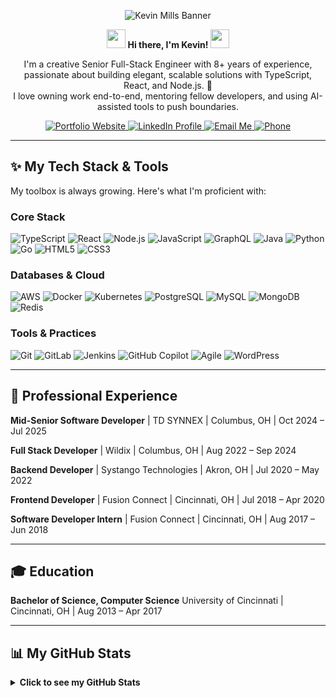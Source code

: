 <p align="center">
  <img src="![istockphoto-2200128716-1024x1024](https://github.com/user-attachments/assets/9299b37b-c0ca-44e7-b334-8e325b38fdb0)" alt="Kevin Mills Banner">
</p>

<p align="center">
  <strong><img src="https://media.giphy.com/media/hvRJCLFzcasrR4ia7z/giphy.gif" width="30"> Hi there, I'm Kevin! <img src="https://media.giphy.com/media/hvRJCLFzcasrR4ia7z/giphy.gif" width="30"></strong>
</p>

<p align="center">
  I'm a creative Senior Full-Stack Engineer with 8+ years of experience, passionate about building elegant, scalable solutions with TypeScript, React, and Node.js. 🚀
  <br />
  I love owning work end-to-end, mentoring fellow developers, and using AI-assisted tools to push boundaries.
</p>

<p align="center">
  <a href="https://tinypebbles.vercel.app" target="_blank">
    <img src="https://img.shields.io/badge/Portfolio-tinypebbles-000000?style=for-the-badge&logo=vercel&logoColor=white" alt="Portfolio Website">
  </a>
  <a href="https://www.linkedin.com/in/kevin-mills-653704386" target="_blank">
    <img src="https://img.shields.io/badge/LinkedIn-0A66C2?style=for-the-badge&logo=linkedin&logoColor=white" alt="LinkedIn Profile">
  </a>
  <a href="mailto:u6179599095@gmail.com">
    <img src="https://img.shields.io/badge/Email-D14836?style=for-the-badge&logo=gmail&logoColor=white" alt="Email Me">
  </a>
  <a href="tel:+15674162516">
    <img src="https://img.shields.io/badge/Call%20Me-567.416.2516-4CAF50?style=for-the-badge&logo=phone&logoColor=white" alt="Phone">
  </a>
</p>

---

## ✨ My Tech Stack & Tools

My toolbox is always growing. Here's what I'm proficient with:

### Core Stack
<p>
  <img src="https://img.shields.io/badge/TypeScript-3178C6?style=for-the-badge&logo=typescript&logoColor=white" alt="TypeScript">
  <img src="https://img.shields.io/badge/React-61DAFB?style=for-the-badge&logo=react&logoColor=black" alt="React">
  <img src="https://img.shields.io/badge/Node.js-339933?style=for-the-badge&logo=node.js&logoColor=white" alt="Node.js">
  <img src="https://img.shields.io/badge/JavaScript-F7DF1E?style=for-the-badge&logo=javascript&logoColor=black" alt="JavaScript">
  <img src="https://img.shields.io/badge/GraphQL-E10098?style=for-the-badge&logo=graphql&logoColor=white" alt="GraphQL">
  <img src="https://img.shields.io/badge/Java-007396?style=for-the-badge&logo=java&logoColor=white" alt="Java">
  <img src="https://img.shields.io/badge/Python-3776AB?style=for-the-badge&logo=python&logoColor=white" alt="Python">
  <img src="https://img.shields.io/badge/Go-00ADD8?style=for-the-badge&logo=go&logoColor=white" alt="Go">
  <img src="https://img.shields.io/badge/HTML5-E34F26?style=for-the-badge&logo=html5&logoColor=white" alt="HTML5">
  <img src="https://img.shields.io/badge/CSS3-1572B6?style=for-the-badge&logo=css3&logoColor=white" alt="CSS3">
</p>

### Databases & Cloud
<p>
  <img src="https://img.shields.io/badge/Amazon_AWS-232F3E?style=for-the-badge&logo=amazon-aws&logoColor=white" alt="AWS">
  <img src="https://img.shields.io/badge/Docker-2496ED?style=for-the-badge&logo=docker&logoColor=white" alt="Docker">
  <img src="https://img.shields.io/badge/Kubernetes-326CE5?style=for-the-badge&logo=kubernetes&logoColor=white" alt="Kubernetes">
  <img src="https://img.shields.io/badge/PostgreSQL-4169E1?style=for-the-badge&logo=postgresql&logoColor=white" alt="PostgreSQL">
  <img src="https://img.shields.io/badge/MySQL-4479A1?style=for-the-badge&logo=mysql&logoColor=white" alt="MySQL">
  <img src="https://img.shields.io/badge/MongoDB-47A248?style=for-the-badge&logo=mongodb&logoColor=white" alt="MongoDB">
  <img src="https://img.shields.io/badge/Redis-DC382D?style=for-the-badge&logo=redis&logoColor=white" alt="Redis">
</p>

### Tools & Practices
<p>
  <img src="https://img.shields.io/badge/Git-F05032?style=for-the-badge&logo=git&logoColor=white" alt="Git">
  <img src="https://img.shields.io/badge/GitLab-FC6D26?style=for-the-badge&logo=gitlab&logoColor=white" alt="GitLab">
  <img src="https://img.shields.io/badge/Jenkins-D24939?style=for-the-badge&logo=jenkins&logoColor=white" alt="Jenkins">
  <img src="https://img.shields.io/badge/GitHub%20Copilot-1C1E26?style=for-the-badge&logo=github&logoColor=white" alt="GitHub Copilot">
  <img src="https://img.shields.io/badge/Agile-0796D3?style=for-the-badge&logo=jira&logoColor=white" alt="Agile">
  <img src="https://img.shields.io/badge/WordPress-21759B?style=for-the-badge&logo=wordpress&logoColor=white" alt="WordPress">
</p>

---

## 💼 Professional Experience

**Mid-Senior Software Developer** | TD SYNNEX | Columbus, OH | Oct 2024 – Jul 2025

**Full Stack Developer** | Wildix | Columbus, OH | Aug 2022 – Sep 2024

**Backend Developer** | Systango Technologies | Akron, OH | Jul 2020 – May 2022

**Frontend Developer** | Fusion Connect | Cincinnati, OH | Jul 2018 – Apr 2020

**Software Developer Intern** | Fusion Connect | Cincinnati, OH | Aug 2017 – Jun 2018

---

## 🎓 Education

**Bachelor of Science, Computer Science**
University of Cincinnati | Cincinnati, OH | Aug 2013 – Apr 2017

---

## 📊 My GitHub Stats

<details>
  <summary><b>Click to see my GitHub Stats</b></summary>
  <br/>
  <p align="center">
    <img src="https://github-readme-stats.vercel.app/api?username=TinyPebbles&show_icons=true&theme=tokyonight&hide_border=true&count_private=true" alt="Kevin's GitHub Stats" />
    <br/>
    <img src="https://github-readme-stats.vercel.app/api/top-langs/?username=TinyPebbles&layout=compact&theme=tokyonight&hide_border=true" alt="Top Languages" />
  </p>
</details>
